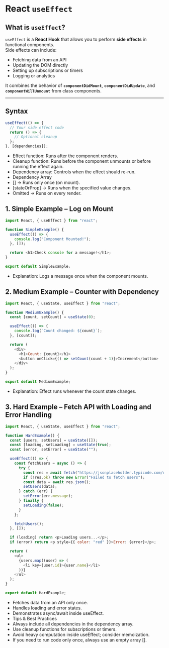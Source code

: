 # React `useEffect` 

## What is `useEffect`?

`useEffect` is a **React Hook** that allows you to perform **side effects** in functional components.  
Side effects can include:

- Fetching data from an API
- Updating the DOM directly
- Setting up subscriptions or timers
- Logging or analytics

It combines the behavior of **`componentDidMount`**, **`componentDidUpdate`**, and **`componentWillUnmount`** from class components.

---

## Syntax

```javascript
useEffect(() => {
  // Your side effect code
  return () => {
    // Optional cleanup
  };
}, [dependencies]);

```

- Effect function: Runs after the component renders.
- Cleanup function: Runs before the component unmounts or before running the effect again.
- Dependency array: Controls when the effect should re-run.
- Dependency Array
- [] → Runs only once (on mount).
- [stateOrProp] → Runs when the specified value changes.
- Omitted → Runs on every render.


## 1. Simple Example – Log on Mount

```javascript
import React, { useEffect } from "react";

function SimpleExample() {
  useEffect(() => {
    console.log("Component Mounted!");
  }, []);

  return <h1>Check console for a message!</h1>;
}

export default SimpleExample;
```
- Explanation: Logs a message once when the component mounts.


## 2. Medium Example – Counter with Dependency

```javascript
import React, { useState, useEffect } from "react";

function MediumExample() {
  const [count, setCount] = useState(0);

  useEffect(() => {
    console.log(`Count changed: ${count}`);
  }, [count]);

  return (
    <div>
      <h1>Count: {count}</h1>
      <button onClick={() => setCount(count + 1)}>Increment</button>
    </div>
  );
}

export default MediumExample;
```
- Explanation: Effect runs whenever the count state changes.


## 3. Hard Example – Fetch API with Loading and Error Handling

```javascript
import React, { useState, useEffect } from "react";

function HardExample() {
  const [users, setUsers] = useState([]);
  const [loading, setLoading] = useState(true);
  const [error, setError] = useState("");

  useEffect(() => {
    const fetchUsers = async () => {
      try {
        const res = await fetch("https://jsonplaceholder.typicode.com/users");
        if (!res.ok) throw new Error("Failed to fetch users");
        const data = await res.json();
        setUsers(data);
      } catch (err) {
        setError(err.message);
      } finally {
        setLoading(false);
      }
    };

    fetchUsers();
  }, []);

  if (loading) return <p>Loading users...</p>;
  if (error) return <p style={{ color: "red" }}>Error: {error}</p>;

  return (
    <ul>
      {users.map((user) => (
        <li key={user.id}>{user.name}</li>
      ))}
    </ul>
  );
}

export default HardExample;
```

- Fetches data from an API only once.
- Handles loading and error states.
- Demonstrates async/await inside useEffect.
- Tips & Best Practices
- Always include all dependencies in the dependency array.
- Use cleanup functions for subscriptions or timers.
- Avoid heavy computation inside useEffect; consider memoization.
- If you need to run code only once, always use an empty array [].
